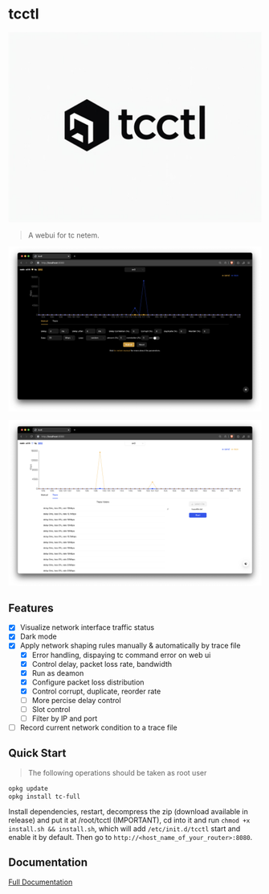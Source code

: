 # tcctl

![tcctl](./README.assets/tcctl.jpeg)

> A webui for tc netem.

![manual-mode](./README.assets/manual-mode.png)

![trace-mode](./README.assets/trace-mode.png)

## Features

- [x] Visualize network interface traffic status
- [x] Dark mode
- [x] Apply network shaping rules manually & automatically by trace file
    - [x] Error handling, dispaying tc command error on web ui
    - [x] Control delay, packet loss rate, bandwidth
    - [x] Run as deamon
    - [x] Configure packet loss distribution
    - [x] Control corrupt, duplicate, reorder rate
    - [ ] More percise delay control
    - [ ] Slot control
    - [ ] Filter by IP and port
- [ ] Record current network condition to a trace file

## Quick Start

> The following operations should be taken as root user

```
opkg update
opkg install tc-full
```

Install dependencies, restart, decompress the zip (download available in release) and put it at /root/tcctl (IMPORTANT),
cd into it and run `chmod +x install.sh && install.sh`, which will add `/etc/init.d/tcctl` start and enable it by default.
Then go to `http://<host_name_of_your_router>:8080`.

## Documentation

[Full Documentation](https://tcctl.3drx.top/en/)
